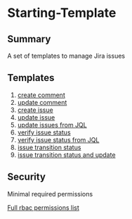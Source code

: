 # Starting-Template

## Summary

A set of templates to manage Jira issues

## Templates


1. [create comment](https://github.com/codefresh-io/argo-hub/blob/main/workflows/jira/versions/0.0.1/docs/jira-create-comment.md) 
2. [update comment](https://github.com/codefresh-io/argo-hub/blob/main/workflows/jira/versions/0.0.1/docs/jira-update-comment.md) 
3. [create issue](https://github.com/codefresh-io/argo-hub/blob/main/workflows/jira/versions/0.0.1/docs/jira-create-issue.md) 
4. [update issue](https://github.com/codefresh-io/argo-hub/blob/main/workflows/jira/versions/0.0.1/docs/jira-update-issue.md) 
5. [update issues from JQL](https://github.com/codefresh-io/argo-hub/blob/main/workflows/jira/versions/0.0.1/docs/jira-update-all-from-jql.md) 
6. [verify issue status](https://github.com/codefresh-io/argo-hub/blob/main/workflows/jira/versions/0.0.1/docs/jira-verify-status.md) 
7. [verify issue status from JQL](https://github.com/codefresh-io/argo-hub/blob/main/workflows/jira/versions/0.0.1/docs/jira-verify-status-from-jql.md) 
8. [issue transition status](https://github.com/codefresh-io/argo-hub/blob/main/workflows/jira/versions/0.0.1/docs/jira-issue-transition-status.md) 
9. [issue transition status and update](https://github.com/codefresh-io/argo-hub/blob/main/workflows/jira/versions/0.0.1/docs/jira-issue-transition-status-and-update.md) 


## Security

Minimal required permissions


[Full rbac permissions list](https://github.com/codefresh-io/argo-hub/blob/main/workflows/jira/versions/0.0.1/rbac.yaml)
